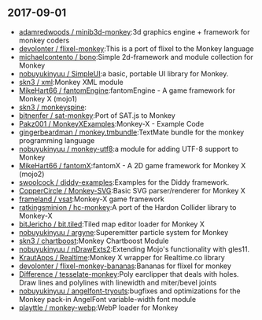## 2017-09-01

* [adamredwoods / minib3d-monkey](https://github.com/adamredwoods/minib3d-monkey):3d graphics engine + framework for monkey coders
* [devolonter / flixel-monkey](https://github.com/devolonter/flixel-monkey):This is a port of flixel to the Monkey language
* [michaelcontento / bono](https://github.com/michaelcontento/bono):Simple 2d-framework and module collection for Monkey
* [nobuyukinyuu / SimpleUI](https://github.com/nobuyukinyuu/SimpleUI):a basic, portable UI library for Monkey.
* [skn3 / xml](https://github.com/skn3/xml):Monkey XML module
* [MikeHart66 / fantomEngine](https://github.com/MikeHart66/fantomEngine):fantomEngine - A game framework for Monkey X (mojo1)
* [skn3 / monkeyspine](https://github.com/skn3/monkeyspine):
* [bitnenfer / sat-monkey](https://github.com/bitnenfer/sat-monkey):Port of SAT.js to Monkey
* [Pakz001 / MonkeyXExamples](https://github.com/Pakz001/MonkeyXExamples):Monkey-X - Example Code
* [gingerbeardman / monkey.tmbundle](https://github.com/gingerbeardman/monkey.tmbundle):TextMate bundle for the monkey programming language
* [nobuyukinyuu / monkey-utf8](https://github.com/nobuyukinyuu/monkey-utf8):a module for adding UTF-8 support to Monkey
* [MikeHart66 / fantomX](https://github.com/MikeHart66/fantomX):fantomX - A 2D game framework for Monkey X (mojo2)
* [swoolcock / diddy-examples](https://github.com/swoolcock/diddy-examples):Examples for the Diddy framework.
* [CopperCircle / Monkey-SVG](https://github.com/CopperCircle/Monkey-SVG):Basic SVG parser/renderer for Monkey X
* [frameland / vsat](https://github.com/frameland/vsat):Monkey-X game framework
* [ratkingsminion / hc-monkey](https://github.com/ratkingsminion/hc-monkey):A port of the Hardon Collider library to Monkey-X
* [bitJericho / bit.tiled](https://github.com/bitJericho/bit.tiled):Tiled map editor loader for Monkey X
* [nobuyukinyuu / argyne](https://github.com/nobuyukinyuu/argyne):Superemitter particle system for Monkey
* [skn3 / chartboost](https://github.com/skn3/chartboost):Monkey Chartboost Module
* [nobuyukinyuu / nDrawExts2](https://github.com/nobuyukinyuu/nDrawExts2):Extending Mojo's functionality with gles11.
* [KrautApps / Realtime](https://github.com/KrautApps/Realtime):Monkey X wrapper for Realtime.co library
* [devolonter / flixel-monkey-bananas](https://github.com/devolonter/flixel-monkey-bananas):Bananas for flixel for monkey
* [Difference / tesselate-monkey](https://github.com/Difference/tesselate-monkey):Poly earclipper that deals with holes. Draw lines and polylines with linewidth and miter/bevel joints
* [nobuyukinyuu / angelfont-tryouts](https://github.com/nobuyukinyuu/angelfont-tryouts):bugfixes and optimizations for the Monkey pack-in AngelFont variable-width font module
* [playttle / monkey-webp](https://github.com/playttle/monkey-webp):WebP loader for Monkey
